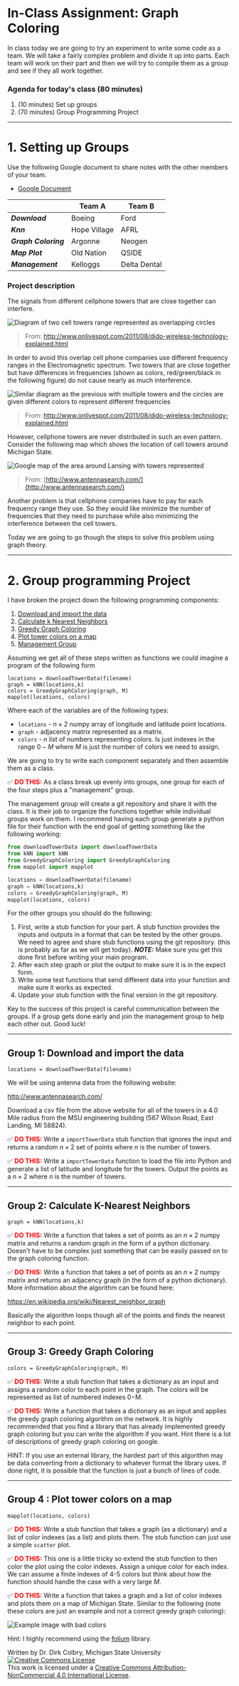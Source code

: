 # In-Class Assignment: Graph Coloring 

In class today we are going to try an experiment to write some code as a team.  We will take a fairly complex problem and divide it up into parts. Each team will work on their part and then we will try to compile them as a group and see if they all work together.  

### Agenda for today's class (80 minutes)

1. (10 minutes) Set up groups
2. (70 minutes) Group Programming Project

---

# 1. Setting up Groups

Use the following Google document to share notes with the other members of your team.

- [Google Document](https://docs.google.com/document/d/1BS_n0P-a_TenNtcEHU3mT6T2K5PGu4qFNi6YZb5MNqk/edit?usp=sharing)

|   | Team A | Team B|
|---|--------|-------|
| **_Download_** | Boeing | Ford |
| **_Knn_** |  Hope Village | AFRL|
| **_Graph Coloring_** | Argonne |  Neogen | 
| **_Map Plot_** | Old Nation | QSIDE | 
| **_Management_** | Kelloggs  | Delta Dental  |

### Project description

The signals from different cellphone towers that are close together can interfere.  

![Diagram of two cell towers range represented as overlapping circles](http://2.bp.blogspot.com/-X7XJfnPb6xU/TjZfTmAd9CI/AAAAAAAAAF0/3eGarXigOQE/s1600/dido1.jpg)

> From: http://www.onlivespot.com/2011/08/dido-wireless-technology-explained.html

In order to avoid this overlap cell phone companies use different frequency ranges in the Electromagnetic spectrum.  Two towers that are close together but have differences in frequencies (shown as colors, red/green/black in the following figure) do not cause nearly as much interference. 

![Similar diagram as the previous with multiple towers and the circles are given different colors to represent different frequencies](http://2.bp.blogspot.com/-M4olRy6O-v4/TjZghvwq3KI/AAAAAAAAAF4/GtOd6Db-su4/s1600/dido2.jpg)

> From:  http://www.onlivespot.com/2011/08/dido-wireless-technology-explained.html

However, cellphone towers are never distributed in such an even pattern.   Consider the following map which shows the location of cell towers around Michigan State.

![Google map of the area around Lansing with towers represented](https://lh6.googleusercontent.com/qSPlrmlnBqN7JZu_U_zaOydbFhekPtQhYk2s0fmMo__5YktgYXWuenVkKATZ0uaDNfrex51kUW8SseGjFMMcL8yYPcuMc3_o5H125HMzvI1wd91ZM8XV98tLx23-=w740)

> From: [http://www.antennasearch.com/](http://www.antennasearch.com/)

Another problem is that cellphone companies have to pay for each frequency range they use.  So they would like minimize the number of frequencies that they need to purchase while also minimizing the interference between the cell towers. 

Today we are going to go though the steps to solve this problem using graph theory.

----
<a name="Group_programming_Project"></a>
# 2. Group programming Project

I have broken the project down the following programming components:

1. [Download and import the data](#S1)
2. [Calculate k Nearest Neighbors](#S2)
3. [Greedy Graph Coloring](#S3)
4. [Plot tower colors on a map](#S4)
5. [Management Group](#S5)

Assuming we get all of these steps written as functions we could imagine a program of the following form

```
locations = downloadTowerData(filename)
graph = kNN(locations,k)
colors = GreedyGraphColoring(graph, M)
mapplot(locations, colors)
```

Where each of the variables are of the following types:

- ```locations``` - $n \times 2$ numpy array of longitude and latitude point locations. 
- ```graph``` - adjacency matrix represented as a matrix.
- ```colors``` - $n$ list of numbers representing colors.  Is just indexes in the range $0-M$ where $M$ is just the number of colors we need to assign. 

We are going to try to write each component separately and then assemble them as a class. 

&#9989; **<font color=red>DO THIS:</font>** As a class break up evenly into groups, one group for each of the four steps plus a "management" group.  

The management group will create a git repository and share it with the class. It is their job to organize the functions together while individual groups work on them.  I recommend having each group generate a python file for their function with the end goal of getting something like the following working:

```python
from downloadTowerData import downloadTowerData
from kNN import kNN
from GreedyGraphColoring import GreedyGraphColoring
from mapplot import mapplot

locations = downloadTowerData(filename)
graph = kNN(locations,k)
colors = GreedyGraphColoring(graph, M)
mapplot(locations, colors)

```

For the other groups you should do the following:

1. First, write a stub function for your part. A stub function provides the inputs and outputs in a format that can be tested by the other groups. We need to agree and share stub functions using the git repository. (this is probably as far as we will get today).  **_NOTE:_** Make sure you get this done first before writing your main program.  
2. After each step graph or plot the output to make sure it is in the expect form.  
3. Write some test functions that send different data into your function and make sure it works as expected.
4. Update your stub function with the final version in the git repository. 

Key to the success of this project is careful communication between the groups.  If a group gets done early and join the management group to help each other out. Good luck!


----
<a name="S1"></a>
## Group 1: Download and import the data


```
locations = downloadTowerData(filename)
```

We will be using antenna data from the following website:

http://www.antennasearch.com/

Download a csv file from the above website for all of the towers in a 4.0 Mile radius from the MSU engineering building (567 Wilson Road, East Landing, MI 58824). 

&#9989; **<font color=red>DO THIS:</font>** Write a ```importTowerData``` stub function that ignores the input and returns a random $n \times 2$ set of points where $n$ is the number of towers. 

&#9989; **<font color=red>DO THIS:</font>** Write a ```importTowerData``` function to load the file into Python and generate a list of latitude and longitude for the towers. Output the points as a $n \times 2$ where $n$ is the number of towers. 

----
<a name="S2"></a>
## Group 2: Calculate K-Nearest Neighbors


```
graph = kNN(locations,k)
```

&#9989; **<font color=red>DO THIS:</font>** Write a function that takes a set of points as an $n \times 2$ numpy matrix and returns a random graph in the form of a python dictionary.  Doesn't have to be complex just something that can be easily passed on to the graph coloring function. 


&#9989; **<font color=red>DO THIS:</font>** Write a function that takes a set of points as an $n \times 2$ numpy matrix and returns an adjacency graph (in the form of a python dictionary).  More information about the algorithm can be found here:

https://en.wikipedia.org/wiki/Nearest_neighbor_graph

Basically the algorithm loops though all of the points and finds the nearest neighbor to each point.  


----
<a name="S3"></a>
## Group 3: Greedy Graph Coloring


```
colors = GreedyGraphColoring(graph, M)
```

&#9989; **<font color=red>DO THIS:</font>** Write a stub function that takes a dictionary as an input and assigns a random color to each point in the graph. The colors will be represented as list of numbered indexes  0−M.

&#9989; **<font color=red>DO THIS:</font>** Write a function that takes a dictionary as an input and applies the  greedy graph coloring algorithm on the network.  It is highly recommended that you find a library that has already implemented greedy graph coloring but you can write the algorithm if you want. Hint there is a lot of descriptions of greedy graph coloring on google.

HINT: If you use an external library, the hardest part of this algorithm may be data converting from a dictionary to whatever format the library uses.  If done right, it is possible that the function is just a bunch of lines of code.  

----
<a name="S4"></a>
## Group 4 : Plot tower colors on a map


```
mapplot(locations, colors)
```

&#9989; **<font color=red>DO THIS:</font>** Write a stub function that takes a graph (as a dictionary) and a list of color indexes (as a list) and plots them.  The stub function can just use a simple ```scatter``` plot.  

&#9989; **<font color=red>DO THIS:</font>** This one is a little tricky so extend the stub function to then color the plot using the color indexes.  Assign a unique color for each index.  We can assume a finite indexes of 4-5 colors but think about how the function should handle the case with a very large $M$. 

&#9989; **<font color=red>DO THIS:</font>** Write a function that takes a graph and a list of color indexes and plots them on a map of Michigan State. Similar to the following (note these colors are just an example and not a correct greedy graph coloring):

![Example image with bad colors](https://lh4.googleusercontent.com/bxr45lF7hAyqhEZpLNd8__l4iTkBTQNjJblJSRxJpW54wfmYO0m_zZmw1T9xXoyTB2ciKTVFxHCk-GRoF3DDP8a_7K4EkM87E_M5i9SVcAjb2STl85GkGVhYXiOP_0Yayw=w740)

Hint: I highly recommend using the [folium](https://python-visualization.github.io/folium) library. 

Written by Dr. Dirk Colbry, Michigan State University
<a rel="license" href="http://creativecommons.org/licenses/by-nc/4.0/"><img alt="Creative Commons License" style="border-width:0" src="https://i.creativecommons.org/l/by-nc/4.0/88x31.png" /></a><br />This work is licensed under a <a rel="license" href="http://creativecommons.org/licenses/by-nc/4.0/">Creative Commons Attribution-NonCommercial 4.0 International License</a>.
